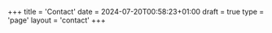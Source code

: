 +++
title = 'Contact'
date = 2024-07-20T00:58:23+01:00
draft = true
type = 'page'
layout = 'contact'
+++
